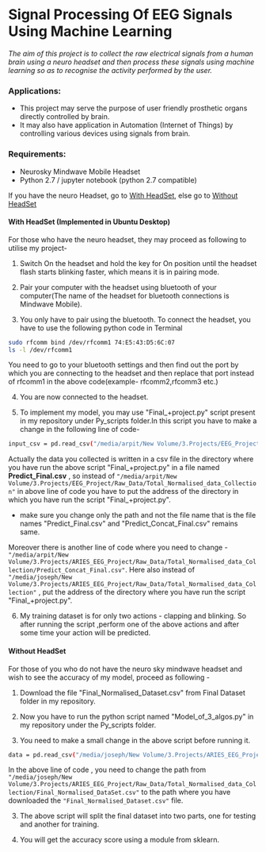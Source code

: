 # Signal Processing Of EEG Signals Using Machine Learning

_The aim of this project is to collect the raw electrical signals from a human brain using a neuro headset and then process these signals using machine learning so as to recognise the activity performed by the user._

### Applications:

- This project may serve the purpose of user friendly prosthetic organs directly controlled by brain.
- It may also have application in Automation (Internet of Things) by controlling various devices using signals from brain.

### Requirements:

- Neurosky Mindwave Mobile Headset
- Python 2.7 / jupyter notebook (python 2.7 compatible)

If you have the neuro Headset, go to [With HeadSet](#with-headset), else go to [Without HeadSet](#without-headset)



#### With HeadSet (Implemented in Ubuntu Desktop)

For those who have the neuro headset, they may proceed as following to utilise my project-

1. Switch On the headset and hold the key for On position until the headset flash starts blinking faster, which means it is in pairing mode.

2. Pair your computer with the headset using bluetooth of your computer(The name of the headset for bluetooth connections is Mindwave Mobile).

3. You only have to pair using the bluetooth. To connect the headset, you have to use the following python code in Terminal

``` bash
sudo rfcomm bind /dev/rfcomm1 74:E5:43:D5:6C:07
ls -l /dev/rfcomm1
```

You need to go to your bluetooth settings and then find out the port by which you are connecting to the headset and then replace that port instead of rfcomm1 in the above code(example- rfcomm2,rfcomm3 etc.)

4. You are now connected to the headset.

5. To implement my model, you may use "Final_+project.py" script present in my repository under Py_scripts folder.In this script you have to make a change in the following line of code-
``` bash
input_csv = pd.read_csv("/media/arpit/New Volume/3.Projects/EEG_Project/Raw_Data/Total_Normalised_data_Collection/Predict_Final.csv")
```
Actually the data you collected is written in a csv file in the directory where you have run the above script "Final_+project.py" in a file named **Predict_Final.csv** , so instead of  ` "/media/arpit/New Volume/3.Projects/EEG_Project/Raw_Data/Total_Normalised_data_Collection" ` in above line of code you have to put the address of the directory in which you have run the script "Final_+project.py".

- make sure you change only the path and not the file name that is the file names "Predict_Final.csv" and "Predict_Concat_Final.csv" remains same.

Moreover there is another line of code where you need to change - `"/media/arpit/New Volume/3.Projects/ARIES_EEG_Project/Raw_Data/Total_Normalised_data_Collection/Predict_Concat_Final.csv"`. Here also instead of `"/media/joseph/New Volume/3.Projects/ARIES_EEG_Project/Raw_Data/Total_Normalised_data_Collection"` , put the address of the directory where you have run the script "Final_+project.py".

6. My training dataset is for only two actions - clapping and blinking. So after running the script ,perform one of the above actions and after some time your action will be predicted.

#### Without HeadSet

For those of you who do not have the neuro sky mindwave headset and wish to see the accuracy of my model, proceed as following -

1. Download the file "Final_Normalised_Dataset.csv" from Final Dataset folder in my repository.

2. Now you have to run the python script named "Model_of_3_algos.py" in my repository under the Py_scripts folder.

3. You need to make a small change in the above script before running it.

``` bash
data = pd.read_csv("/media/joseph/New Volume/3.Projects/ARIES_EEG_Project/Raw_Data/Total_Normalised_data_Collection/Final_Normalised_DataSet.csv")
```

In the above line of code , you need to change the path from `"/media/joseph/New Volume/3.Projects/ARIES_EEG_Project/Raw_Data/Total_Normalised_data_Collection/Final_Normalised_DataSet.csv"` to the path where you have downloaded the `"Final_Normalised_Dataset.csv"` file.

3. The above script will split the final dataset into two parts, one for testing and another for training.

4. You will get the accuracy score using a module from sklearn.

